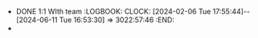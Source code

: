 - DONE 1:1 WIth team
  :LOGBOOK:
  CLOCK: [2024-02-06 Tue 17:55:44]--[2024-06-11 Tue 16:53:30] =>  3022:57:46
  :END:
-